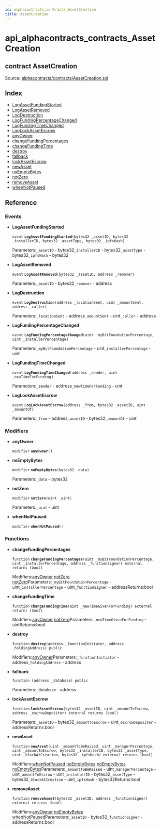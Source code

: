 ```yaml
---
id: alphacontracts_contracts_AssetCreation
title: AssetCreation
---
```


# api\_alphacontracts\_contracts\_AssetCreation

## contract AssetCreation

Source: [alphacontracts/contracts/AssetCreation.sol](https://github.com/MyBitFoundation/MyBit-Network.tech//blob/v0.0.0/contracts/alphacontracts/contracts/AssetCreation.sol)

## Index

* [LogAssetFundingStarted](https://github.com/MyBitFoundation/MyBit-Network.tech/tree/9bb35f4e2608f44c29e1b398fa64e00a295d0ed2/docgen/docs/alphacontracts_contracts_AssetCreation.html#LogAssetFundingStarted)
* [LogAssetRemoved](https://github.com/MyBitFoundation/MyBit-Network.tech/tree/9bb35f4e2608f44c29e1b398fa64e00a295d0ed2/docgen/docs/alphacontracts_contracts_AssetCreation.html#LogAssetRemoved)
* [LogDestruction](https://github.com/MyBitFoundation/MyBit-Network.tech/tree/9bb35f4e2608f44c29e1b398fa64e00a295d0ed2/docgen/docs/alphacontracts_contracts_AssetCreation.html#LogDestruction)
* [LogFundingPercentageChanged](https://github.com/MyBitFoundation/MyBit-Network.tech/tree/9bb35f4e2608f44c29e1b398fa64e00a295d0ed2/docgen/docs/alphacontracts_contracts_AssetCreation.html#LogFundingPercentageChanged)
* [LogFundingTimeChanged](https://github.com/MyBitFoundation/MyBit-Network.tech/tree/9bb35f4e2608f44c29e1b398fa64e00a295d0ed2/docgen/docs/alphacontracts_contracts_AssetCreation.html#LogFundingTimeChanged)
* [LogLockAssetEscrow](https://github.com/MyBitFoundation/MyBit-Network.tech/tree/9bb35f4e2608f44c29e1b398fa64e00a295d0ed2/docgen/docs/alphacontracts_contracts_AssetCreation.html#LogLockAssetEscrow)
* [anyOwner](https://github.com/MyBitFoundation/MyBit-Network.tech/tree/9bb35f4e2608f44c29e1b398fa64e00a295d0ed2/docgen/docs/alphacontracts_contracts_AssetCreation.html#anyOwner)
* [changeFundingPercentages](https://github.com/MyBitFoundation/MyBit-Network.tech/tree/9bb35f4e2608f44c29e1b398fa64e00a295d0ed2/docgen/docs/alphacontracts_contracts_AssetCreation.html#changeFundingPercentages)
* [changeFundingTime](https://github.com/MyBitFoundation/MyBit-Network.tech/tree/9bb35f4e2608f44c29e1b398fa64e00a295d0ed2/docgen/docs/alphacontracts_contracts_AssetCreation.html#changeFundingTime)
* [destroy](https://github.com/MyBitFoundation/MyBit-Network.tech/tree/9bb35f4e2608f44c29e1b398fa64e00a295d0ed2/docgen/docs/alphacontracts_contracts_AssetCreation.html#destroy)
* [fallback](https://github.com/MyBitFoundation/MyBit-Network.tech/tree/9bb35f4e2608f44c29e1b398fa64e00a295d0ed2/docgen/docs/alphacontracts_contracts_AssetCreation.html)
* [lockAssetEscrow](https://github.com/MyBitFoundation/MyBit-Network.tech/tree/9bb35f4e2608f44c29e1b398fa64e00a295d0ed2/docgen/docs/alphacontracts_contracts_AssetCreation.html#lockAssetEscrow)
* [newAsset](https://github.com/MyBitFoundation/MyBit-Network.tech/tree/9bb35f4e2608f44c29e1b398fa64e00a295d0ed2/docgen/docs/alphacontracts_contracts_AssetCreation.html#newAsset)
* [noEmptyBytes](https://github.com/MyBitFoundation/MyBit-Network.tech/tree/9bb35f4e2608f44c29e1b398fa64e00a295d0ed2/docgen/docs/alphacontracts_contracts_AssetCreation.html#noEmptyBytes)
* [notZero](https://github.com/MyBitFoundation/MyBit-Network.tech/tree/9bb35f4e2608f44c29e1b398fa64e00a295d0ed2/docgen/docs/alphacontracts_contracts_AssetCreation.html#notZero)
* [removeAsset](https://github.com/MyBitFoundation/MyBit-Network.tech/tree/9bb35f4e2608f44c29e1b398fa64e00a295d0ed2/docgen/docs/alphacontracts_contracts_AssetCreation.html#removeAsset)
* [whenNotPaused](https://github.com/MyBitFoundation/MyBit-Network.tech/tree/9bb35f4e2608f44c29e1b398fa64e00a295d0ed2/docgen/docs/alphacontracts_contracts_AssetCreation.html#whenNotPaused)

## Reference

### Events

* **LogAssetFundingStarted**

  `event` **`LogAssetFundingStarted`**`(bytes32 _assetID, bytes32 _installerID, bytes32 _assetType, bytes32 _ipfsHash)`

  Parameters:`_assetID` - bytes32`_installerID` - bytes32`_assetType` - bytes32`_ipfsHash` - bytes32

* **LogAssetRemoved**

  `event` **`LogAssetRemoved`**`(bytes32 _assetID, address _remover)`

  Parameters:`_assetID` - bytes32`_remover` - address

* **LogDestruction**

  `event` **`LogDestruction`**`(address _locationSent, uint _amountSent, address _caller)`

  Parameters:`_locationSent` - address`_amountSent` - uint`_caller` - address

* **LogFundingPercentageChanged**

  `event` **`LogFundingPercentageChanged`**`(uint _myBitFoundationPercentage, uint _installerPercentage)`

  Parameters:`_myBitFoundationPercentage` - uint`_installerPercentage` - uint

* **LogFundingTimeChanged**

  `event` **`LogFundingTimeChanged`**`(address _sender, uint _newTimeForFunding)`

  Parameters:`_sender` - address`_newTimeForFunding` - uint

* **LogLockAssetEscrow**

  `event` **`LogLockAssetEscrow`**`(address _from, bytes32 _assetID, uint _amountOf)`

  Parameters:`_from` - address`_assetID` - bytes32`_amountOf` - uint

### Modifiers

* **anyOwner**

  `modifier` **`anyOwner`**`()`

* **noEmptyBytes**

  `modifier` **`noEmptyBytes`**`(bytes32 _data)`

  Parameters:`_data` - bytes32

* **notZero**

  `modifier` **`notZero`**`(uint _uint)`

  Parameters:`_uint` - uint

* **whenNotPaused**

  `modifier` **`whenNotPaused`**`()`

### Functions

* **changeFundingPercentages**

  `function` **`changeFundingPercentages`**`(uint _myBitFoundationPercentage, uint _installerPercentage, address _functionSigner) external returns (bool)`

  Modifiers:[anyOwner](https://github.com/MyBitFoundation/MyBit-Network.tech/tree/9bb35f4e2608f44c29e1b398fa64e00a295d0ed2/docgen/docs/alphacontracts_contracts_AssetCreation.html#anyOwner) [notZero](https://github.com/MyBitFoundation/MyBit-Network.tech/tree/9bb35f4e2608f44c29e1b398fa64e00a295d0ed2/docgen/docs/alphacontracts_contracts_AssetCreation.html#notZero) [notZero](https://github.com/MyBitFoundation/MyBit-Network.tech/tree/9bb35f4e2608f44c29e1b398fa64e00a295d0ed2/docgen/docs/alphacontracts_contracts_AssetCreation.html#notZero)Parameters:`_myBitFoundationPercentage` - uint`_installerPercentage` - uint`_functionSigner` - addressReturns:bool

* **changeFundingTime**

  `function` **`changeFundingTime`**`(uint _newTimeGivenForFunding) external returns (bool)`

  Modifiers:[anyOwner](https://github.com/MyBitFoundation/MyBit-Network.tech/tree/9bb35f4e2608f44c29e1b398fa64e00a295d0ed2/docgen/docs/alphacontracts_contracts_AssetCreation.html#anyOwner) [notZero](https://github.com/MyBitFoundation/MyBit-Network.tech/tree/9bb35f4e2608f44c29e1b398fa64e00a295d0ed2/docgen/docs/alphacontracts_contracts_AssetCreation.html#notZero)Parameters:`_newTimeGivenForFunding` - uintReturns:bool

* **destroy**

  `function` **`destroy`**`(address _functionInitiator, address _holdingAddress) public`

  Modifiers:[anyOwner](https://github.com/MyBitFoundation/MyBit-Network.tech/tree/9bb35f4e2608f44c29e1b398fa64e00a295d0ed2/docgen/docs/alphacontracts_contracts_AssetCreation.html#anyOwner)Parameters:`_functionInitiator` - address`_holdingAddress` - address

* **fallback**

  `function (address _database) public`

  Parameters:`_database` - address

* **lockAssetEscrow**

  `function` **`lockAssetEscrow`**`(bytes32 _assetID, uint _amountToEscrow, address _escrowDepositer) internal returns (bool)`

  Parameters:`_assetID` - bytes32`_amountToEscrow` - uint`_escrowDepositer` - addressReturns:bool

* **newAsset**

  `function` **`newAsset`**`(uint _amountToBeRaised, uint _managerPercentage, uint _amountToEscrow, bytes32 _installerID, bytes32 _assetType, uint _blockAtCreation, bytes32 _ipfsHash) external returns (bool)`

  Modifiers:[whenNotPaused](https://github.com/MyBitFoundation/MyBit-Network.tech/tree/9bb35f4e2608f44c29e1b398fa64e00a295d0ed2/docgen/docs/alphacontracts_contracts_AssetCreation.html#whenNotPaused) [noEmptyBytes](https://github.com/MyBitFoundation/MyBit-Network.tech/tree/9bb35f4e2608f44c29e1b398fa64e00a295d0ed2/docgen/docs/alphacontracts_contracts_AssetCreation.html#noEmptyBytes) [noEmptyBytes](https://github.com/MyBitFoundation/MyBit-Network.tech/tree/9bb35f4e2608f44c29e1b398fa64e00a295d0ed2/docgen/docs/alphacontracts_contracts_AssetCreation.html#noEmptyBytes) [noEmptyBytes](https://github.com/MyBitFoundation/MyBit-Network.tech/tree/9bb35f4e2608f44c29e1b398fa64e00a295d0ed2/docgen/docs/alphacontracts_contracts_AssetCreation.html#noEmptyBytes)Parameters:`_amountToBeRaised` - uint`_managerPercentage` - uint`_amountToEscrow` - uint`_installerID` - bytes32`_assetType` - bytes32`_blockAtCreation` - uint`_ipfsHash` - bytes32Returns:bool

* **removeAsset**

  `function` **`removeAsset`**`(bytes32 _assetID, address _functionSigner) external returns (bool)`

  Modifiers:[anyOwner](https://github.com/MyBitFoundation/MyBit-Network.tech/tree/9bb35f4e2608f44c29e1b398fa64e00a295d0ed2/docgen/docs/alphacontracts_contracts_AssetCreation.html#anyOwner) [noEmptyBytes](https://github.com/MyBitFoundation/MyBit-Network.tech/tree/9bb35f4e2608f44c29e1b398fa64e00a295d0ed2/docgen/docs/alphacontracts_contracts_AssetCreation.html#noEmptyBytes) [whenNotPaused](https://github.com/MyBitFoundation/MyBit-Network.tech/tree/9bb35f4e2608f44c29e1b398fa64e00a295d0ed2/docgen/docs/alphacontracts_contracts_AssetCreation.html#whenNotPaused)Parameters:`_assetID` - bytes32`_functionSigner` - addressReturns:bool

